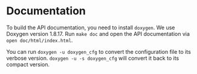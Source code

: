 # Documentation

To build the API documentation, you need to install `doxygen`. We use Doxygen version 1.8.17.
Run `make doc` and open the API documentation via `open doc/html/index.html`.

You can run `doxygen -u doxygen_cfg` to convert the configuration file to its verbose version.
`doxygen -u -s doxygen_cfg` will convert it back to its compact version.
